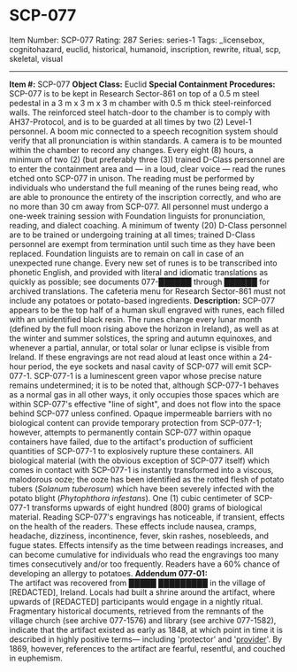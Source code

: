 # SCP-077
Item Number: SCP-077
Rating: 287
Series: series-1
Tags: _licensebox, cognitohazard, euclid, historical, humanoid, inscription, rewrite, ritual, scp, skeletal, visual

---

**Item #:** SCP-077
**Object Class:** Euclid
**Special Containment Procedures:** SCP-077 is to be kept in Research Sector-861 on top of a 0.5 m steel pedestal in a 3 m x 3 m x 3 m chamber with 0.5 m thick steel-reinforced walls. The reinforced steel hatch-door to the chamber is to comply with AH37-Protocol, and is to be guarded at all times by two (2) Level-1 personnel. A boom mic connected to a speech recognition system should verify that all pronunciation is within standards. A camera is to be mounted within the chamber to record any changes.
Every eight (8) hours, a minimum of two (2) (but preferably three (3)) trained D-Class personnel are to enter the containment area and — in a loud, clear voice — read the runes etched onto SCP-077 in unison. The reading must be performed by individuals who understand the full meaning of the runes being read, who are able to pronounce the entirety of the inscription correctly, and who are no more than 30 cm away from SCP-077.
All personnel must undergo a one-week training session with Foundation linguists for pronunciation, reading, and dialect coaching. A minimum of twenty (20) D-Class personnel are to be trained or undergoing training at all times; trained D-Class personnel are exempt from termination until such time as they have been replaced. Foundation linguists are to remain on call in case of an unexpected rune change. Every new set of runes is to be transcribed into phonetic English, and provided with literal and idiomatic translations as quickly as possible; see documents 077-██████ through ██████ for archived translations.
The cafeteria menu for Research Sector-861 must not include any potatoes or potato-based ingredients.
**Description:** SCP-077 appears to be the top half of a human skull engraved with runes, each filled with an unidentified black resin. The runes change every lunar month (defined by the full moon rising above the horizon in Ireland), as well as at the winter and summer solstices, the spring and autumn equinoxes, and whenever a partial, annular, or total solar or lunar eclipse is visible from Ireland.
If these engravings are not read aloud at least once within a 24-hour period, the eye sockets and nasal cavity of SCP-077 will emit SCP-077-1. SCP-077-1 is a luminescent green vapor whose precise nature remains undetermined; it is to be noted that, although SCP-077-1 behaves as a normal gas in all other ways, it only occupies those spaces which are within SCP-077's effective "line of sight", and does not flow into the space behind SCP-077 unless confined. Opaque impermeable barriers with no biological content can provide temporary protection from SCP-077-1; however, attempts to permanently contain SCP-077 within opaque containers have failed, due to the artifact's production of sufficient quantities of SCP-077-1 to explosively rupture these containers.
All biological material (with the obvious exception of SCP-077 itself) which comes in contact with SCP-077-1 is instantly transformed into a viscous, malodorous ooze; the ooze has been identified as the rotted flesh of potato tubers (_Solanum tuberosum_) which have been severely infected with the potato blight (_Phytophthora infestans_). One (1) cubic centimeter of SCP-077-1 transforms upwards of eight hundred (800) grams of biological material.
Reading SCP-077's engravings has noticeable, if transient, effects on the health of the readers. These effects include nausea, cramps, headache, dizziness, incontinence, fever, skin rashes, nosebleeds, and fugue states. Effects intensify as the time between readings increases, and can become cumulative for individuals who read the engravings too many times consecutively and/or too frequently. Readers have a 60% chance of developing an allergy to potatoes.
**Addendum 077-01:**  
The artifact was recovered from █████ █████████ in the village of [REDACTED], Ireland. Locals had built a shrine around the artifact, where upwards of [REDACTED] participants would engage in a nightly ritual.
Fragmentary historical documents, retrieved from the remnants of the village church (see archive 077-1576) and library (see archive 077-1582), indicate that the artifact existed as early as 1848, at which point in time it is described in highly positive terms— including 'protector' and '[provider](/scp-1689)'. By 1869, however, references to the artifact are fearful, resentful, and couched in euphemism.